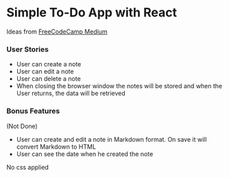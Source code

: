 # Simple To-Do App with React

Ideas from [FreeCodeCamp Medium](https://medium.freecodecamp.org/here-are-some-app-ideas-you-can-build-to-level-up-your-coding-skills-39618291f672)

### User Stories

- User can create a note
- User can edit a note
- User can delete a note
- When closing the browser window the notes will be stored and when the User returns, the data will be retrieved

### Bonus Features

(Not Done)

- User can create and edit a note in Markdown format. On save it will convert Markdown to HTML
- User can see the date when he created the note

No css applied
